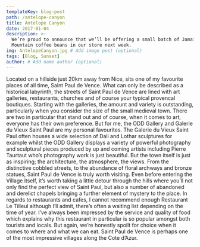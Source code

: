 ```yaml
---
templateKey: blog-post
path: /antelope-canyon
title: Antelope Canyon
date: 2017-01-04
description: >-
  We’re proud to announce that we’ll be offering a small batch of Jamaica Blue
  Mountain coffee beans in our store next week.
img: AntelopeCanyon.jpg # Add image post (optional)
tags: [Blog, Sunset]
author: # Add name author (optional)
---
```


Located on a hillside just 20km away from Nice, sits one of my favourite places of all time, Saint Paul de Vence. What can only be described as a historical labyrinth, the streets of Saint Paul de Vence are lined with art galleries, restaurants, churches and of course your typical provencal boutiques. Starting with the galleries, the amount and variety is outstanding, particularly when you consider the size of the small medieval town. There are two in particular that stand out and of course, when it comes to art, everyone has their own preference. But for me, the ODD Gallery and Galerie du Vieux Saint Paul are my personal favourites. The Galerie du Vieux Saint Paul often houses a wide selection of Dali and Lothar sculptures for example whilst the ODD Gallery displays a variety of powerful photography and sculptural pieces produced by up and coming artists including Pierre Taurtaut who’s photography work is just beautiful.
But the town itself is just as inspiring; the architecture, the atmosphere, the views. From the distinctive cobbled streets, to the abundance of floral archways and bronze statues, Saint Paul de Vence is truly worth visiting. Even before entering the Village itself, it’s worth taking a little detour through the hills where you’ll not only find the perfect view of Saint Paul, but also a number of abandoned and derelict chapels bringing a further element of mystery to the place.
In regards to restaurants and cafes, I cannot recommend enough Restaurant Le Tilleul although I’ll admit, there’s often a waiting list depending on the time of year. I’ve always been impressed by the service and quality of food which explains why this restaurant in particular is so popular amongst both tourists and locals. But again, we’re honestly spoilt for choice when it comes to where and what we can eat.
Saint Paul de Vence is perhaps one of the most impressive villages along the Cote d’Azur.
